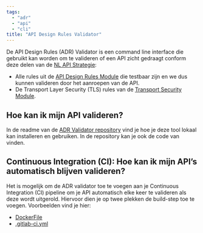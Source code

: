 ```yaml
---
tags:
  - "adr"
  - "api"
  - "cli"
title: "API Design Rules Validator"
---
```


De API Design Rules (ADR) Validator is een command line interface die gebruikt kan worden om te valideren of een API zicht gedraagt conform deze delen van de [NL API Strategie](https://geonovum.github.io/KP-APIs/API-strategie-algemeen/Inleiding/):

- Alle rules uit de [API Design Rules Module](https://gitdocumentatie.logius.nl/publicatie/api/adr/) die testbaar zijn en we dus kunnen valideren door het aanroepen van de API.
- De Transport Layer Security (TLS) rules van de [Transport Security Module](https://docs.geostandaarden.nl/api/API-Strategie-mod-transport-security/#transport-security).

## Hoe kan ik mijn API valideren?

In de readme van de [ADR Validator repository](https://gitlab.com/commonground/don/adr-validator) vind je hoe je deze tool lokaal kan installeren en gebruiken. In de repository kan je ook de code van vinden.

## Continuous Integration (CI): Hoe kan ik mijn API’s automatisch blijven valideren?

Het is mogelijk om de ADR validator toe te voegen aan je Continuous Integration (CI) pipeline om je API automatisch elke keer te valideren als deze wordt uitgerold. Hiervoor dien je op twee plekken de build-step toe te voegen. Voorbeelden vind je hier:

- [DockerFile](https://gitlab.com/commonground/don/developer.overheid.nl/-/blob/main/Dockerfile?ref_type=heads)
- [.gitlab-ci.yml](https://gitlab.com/commonground/don/developer.overheid.nl/-/blob/main/.gitlab-ci.yml?ref_type=heads)
